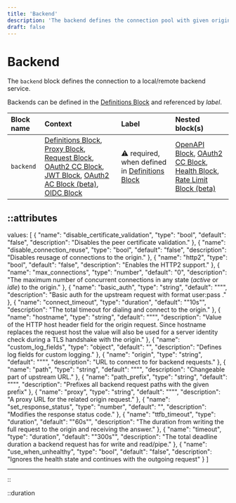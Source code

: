 ```yaml
---
title: 'Backend'
description: 'The backend defines the connection pool with given origin for outgoing connections.'
draft: false
---
```


# Backend

The `backend` block defines the connection to a local/remote backend service.

Backends can be defined in the [Definitions Block](definitions) and referenced by _label_.

| Block name | Context                                                                                                                                                                                                                                   | Label                                                                     | Nested block(s)                                                                                  |
|:-----------|:------------------------------------------------------------------------------------------------------------------------------------------------------------------------------------------------------------------------------------------|:--------------------------------------------------------------------------|:-------------------------------------------------------------------------------------------------|
| `backend`  | [Definitions Block](definitions), [Proxy Block](proxy), [Request Block](request), [OAuth2 CC Block](oauth2req_auth), [JWT Block](jwt), [OAuth2 AC Block (beta)](oauth2), [OIDC Block](oidc) | &#9888; required, when defined in [Definitions Block](definitions) | [OpenAPI Block](openapi), [OAuth2 CC Block](oauth2req_auth), [Health Block](health), [Rate Limit Block (beta)](rate_limit) |

::attributes
---
values: [
  {
    "name": "disable_certificate_validation",
    "type": "bool",
    "default": "false",
    "description": "Disables the peer certificate validation."
  },
  {
    "name": "disable_connection_reuse",
    "type": "bool",
    "default": "false",
    "description": "Disables reusage of connections to the origin."
  },
  {
    "name": "http2",
    "type": "bool",
    "default": "false",
    "description": "Enables the HTTP2 support."
  },
  {
    "name": "max_connections",
    "type": "number",
    "default": "0",
    "description": "The maximum number of concurrent connections in any state (_active_ or _idle_) to the origin."
  },
  {
    "name": "basic_auth",
    "type": "string",
    "default": "\"\"",
    "description": "Basic auth for the upstream request with format user:pass ."
  },
  {
    "name": "connect_timeout",
    "type": "duration",
    "default": "\"10s\"",
    "description": "The total timeout for dialing and connect to the origin."
  },
  {
    "name": "hostname",
    "type": "string",
    "default": "\"\"",
    "description": "Value of the HTTP host header field for the origin request. Since hostname replaces the request host the value will also be used for a server identity check during a TLS handshake with the origin."
  },
  {
    "name": "custom_log_fields",
    "type": "object",
    "default": "",
    "description": "Defines log fields for custom logging."
  },
  {
    "name": "origin",
    "type": "string",
    "default": "\"\"",
    "description": "URL to connect to for backend requests."
  },
  {
    "name": "path",
    "type": "string",
    "default": "\"\"",
    "description": "Changeable part of upstream URL."
  },
  {
    "name": "path_prefix",
    "type": "string",
    "default": "\"\"",
    "description": "Prefixes all backend request paths with the given prefix"
  },
  {
    "name": "proxy",
    "type": "string",
    "default": "\"\"",
    "description": "A proxy URL for the related origin request."
  },
  {
    "name": "set_response_status",
    "type": "number",
    "default": "",
    "description": "Modifies the response status code."
  },
  {
    "name": "ttfb_timeout",
    "type": "duration",
    "default": "\"60s\"",
    "description": "The duration from writing the full request to the origin and receiving the answer."
  },
  {
    "name": "timeout",
    "type": "duration",
    "default": "\"300s\"",
    "description": "The total deadline duration a backend request has for write and read/pipe."
  },
  {
    "name": "use_when_unhealthy",
    "type": "bool",
    "default": "false",
    "description": "Ignores the health state and continues with the outgoing request"
  }
]

---
::

::duration

